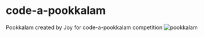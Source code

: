 # code-a-pookkalam
Pookkalam created by Joy for code-a-pookkalam competition
![pookkalam](https://your-copied-image-address)
